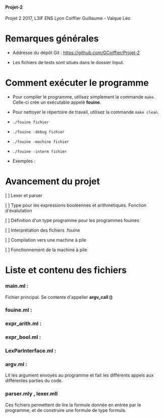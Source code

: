 #### Projet-2
Projet 2 2017, L3IF ENS Lyon
Coiffier Guillaume - Valque Léo

# Remarques générales

- Addresse du dépôt Git : https://github.com/GCoiffier/Projet-2

- Les fichiers de tests sont situés dans le dossier Input.

# Comment exécuter le programme

- Pour compiler le programme, utilisez simplement la commande `make`. Celle-ci crée un exécutable appelé **fouine**.

- Pour nettoyer le répertoire de travail, utilisez la commande `make clean`.

- `./fouine fichier`

- `./fouine -debug fichier`

- `./fouine -machine fichier`

- `./fouine -interm fichier`

- Exemples :  

# Avancement du projet

[ ] Lexer et parser

[ ] Type pour les expressions booléennes et arithmétiques.
    Fonction d'évalutation

[ ] Définition d'un type programme pour les programmes fouines

[ ] Interprétation des fichiers .fouine

[ ] Compilation vers une machine à pile

[ ] Fonctionnement de la machine à pile

# Liste et contenu des fichiers

### main.ml :
Fichier principal. Se contente d'appeller **argv_call ()**

### fouine.ml :

### expr_arith.ml :

### expr_bool.ml :

### LexParInterface.ml :

###

### argv.ml :
Lit les argument envoyés au programme et fait les différents appels aux différentes parties du code.

### parser.mly , lexer.mll
Ces fichiers permettent de lire la formule donnée en entrée par le programme, et de construire une formule de type formula.
